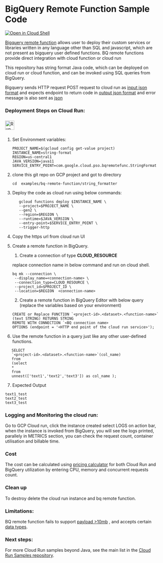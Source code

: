 # BigQuery Remote Function Sample Code

[![Open in Cloud Shell][shell_img]][shell_link]

[shell_img]: http://gstatic.com/cloudssh/images/open-btn.png

[shell_link]: https://console.cloud.google.com/cloudshell/open?git_repo=https://github.com/K4singh/professional-services&page=editor&open_in_editor=examples/bq-remote-function/string_format

[Bigquery remote function](https://cloud.google.com/bigquery/docs/reference/standard-sql/remote-functions) allows user
to deploy their custom services or libraries written in any language other than SQL and javascript, which are not
present as bigquery user defined functions.
BQ remote functions provide direct integration with cloud function or cloud run

This repository has string format Java code, which can be deployed on cloud run or cloud function, and can be invoked
using SQL queries from BigQuery.

Bigquery sends HTTP request POST request to cloud run
as [input json format](https://cloud.google.com/bigquery/docs/reference/standard-sql/remote-functions#input_format)
and expects endpoint to return code
in [output json format](https://cloud.google.com/bigquery/docs/reference/standard-sql/remote-functions#output_format)
and error message is
also sent as [json]()

### Deployment Steps on Cloud Run:

###

[<img src="https://storage.googleapis.com/cloudrun/button.svg" alt="Run on Google Cloud" height="30">][run_button_helloworld]

###

1. Set Environment variables:
    ```
    PROJECT_NAME=$(gcloud config get-value project)
    INSTANCE_NAME=string-format
    REGION=us-central1
    JAVA_VERSION=java11
    SERVICE_ENTRY_POINT=com.google.cloud.pso.bqremotefunc.StringFormat
    ```
2. clone this git repo on GCP project and got to directory
    ```
   cd  examples/bq-remote-function/string_formatter
   ```
3. Deploy the code as cloud run using below commands:
    ```
       gcloud functions deploy $INSTANCE_NAME \
       --project=$PROJECT_NAME \
       --gen2 \
       --region=$REGION \
       --runtime=$JAVA_VERSION \
       --entry-point=$SERVICE_ENTRY_POINT \
       --trigger-http
    ```
4. Copy the https url from cloud run UI

5. Create a remote function in BigQuery.
    1. Create a connection of type **CLOUD_RESOURCE**

   replace connection name in below command and run on cloud shell.
   ```
   bq mk --connection \
    --display_name=<connection-name> \
    --connection_type=CLOUD_RESOURCE \
    --project_id=$PROJECT_ID \
    --location=$REGION  <connection-name>

   ```
    2. Create a remote function in BigQuery Editor with below query (replace the variables based on your environment)
    ```
   CREATE or Replace FUNCTION `<project-id>.<dataset>.<function-name>`
   (text STRING) RETURNS STRING
    REMOTE WITH CONNECTION `<BQ connection name>
    OPTIONS (endpoint = '<HTTP end point of the cloud run service>');
   ```

6. Use the remote function in a query just like any other user-defined functions.

```
   SELECT 
   `<project-id>.<dataset>.<function-name>`(col_name)
   from
   (select 
   * 
   from 
   unnest(['text1','text2','text3']) as col_name );
```

7. Expected Output

```
text1_test
text2_test
text3_test
```

### Logging and Monitoring the cloud run:

Go to GCP Cloud run, click the instance created
select LOGS on action bar,
when the instance is invoked from BigQuery, you will see the logs printed,
parallely in METRICS section, you can check the request count, container utilisation and billable time.

### Cost

The cost can be calculated using [pricing calculator](https://cloud.google.com/products/calculator) for both Cloud Run
and BigQuery utilization by entering CPU, memory and concurrent requests count.

### Clean up

To destroy delete the cloud run instance and bq remote function.

### Limitations:

BQ remote function fails to
support [payload >10mb](https://cloud.google.com/bigquery/quotas#query_jobs:~:text=Maximum%20request%20size,like%20query%20parameters)
, and accepts
certain [data types](https://cloud.google.com/bigquery/docs/reference/standard-sql/remote-functions#limitations).

### Next steps:

For more Cloud Run samples beyond Java, see the main list in
the [Cloud Run Samples repository](https://github.com/GoogleCloudPlatform/cloud-run-samples).


[run_button_helloworld]: https://deploy.cloud.run/?git_repo=https://github.com/K4singh/professional-services&dir=examples/bq-remote-function/string_formatter/
